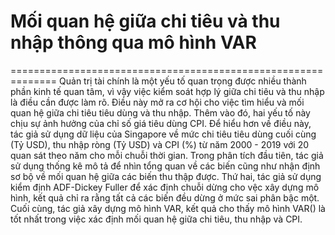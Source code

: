 # Mối quan hệ giữa chi tiêu và thu nhập thông qua mô hình VAR
==============================================================
Quản trị tài chính là một yếu tố quan trọng được nhiều thành phần kinh tế quan tâm, vì vậy việc kiểm soát hợp lý giữa chi tiêu và thu nhập là điều cần được làm rõ. Điều này mở ra cơ hội cho việc tìm hiểu và mối quan hệ giữa chi tiêu tiêu dùng và thu nhập. Thêm vào đó, hai yếu tố này chịu sự ảnh hưởng của chỉ số giá tiêu dùng CPI. Để hiểu hơn về điều này, tác giả sử dụng dữ liệu của Singapore về mức chi tiêu tiêu dùng cuối cùng (Tỷ USD), thu nhập ròng (Tỷ USD) và CPI (%) từ năm 2000 - 2019 với 20 quan sát theo năm cho mỗi chuỗi thời gian. Trong phân tích đầu tiên, tác giả sử dụng thống kê mô tả để nhìn tổng quan về các biến cũng như nhận định sơ bộ về mối quan hệ giữa các biến thu thập được. Thứ hai, tác giả sử dụng kiểm định ADF-Dickey Fuller để xác định chuỗi dừng cho vệc xây dựng mô hình, kết quả chỉ ra rằng tất cả các biến đều dừng ở mức sai phân bậc một. Cuối cùng, tác giả xây dựng mô hình VAR, kết quả cho thấy mô hình VAR() là tốt nhất trong việc xác định mối quan hệ giữa chi tiêu, thu nhập và CPI.
